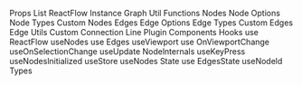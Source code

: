 Props List
ReactFlow Instance
Graph Util Functions
<ReactFlowProvider/>
Nodes
  Node Options
  Node Types
  Custom Nodes
  <Handle />
  <Node Toolbar/>
  <Node Resizer/>
Edges
  Edge Options
  Edge Types
  Custom Edges
  Edge Utils
  Custom Connection Line
  <BaseEdge />
  <Edge Text />
  <Edge Label Renderer />
Plugin Components
  <Background />
  <Controls />
  <MiniMap />
  <Panel/>
Hooks
  use ReactFlow
  useNodes
  use Edges
  useViewport
  use OnViewportChange
  useOnSelectionChange
  useUpdate Nodelnternals
  useKeyPress
  useNodeslnitialized
  useStore
  useNodes State
  use EdgesState
  useNodeld
Types